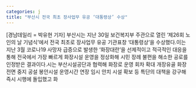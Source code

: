 ```yaml
---
categories: j
title: "부산시 전국 최초 장사업무 유공 ‘대통령상’ 수상"
---
```

[경남데일리 = 박유현 기자] 부산시는 지난 30일 보건복지부 주관으로 열린 ‘제26회 노인의 날 기념식’에서 전국 최초로 장사업무 유공 기관표창 ‘대통령상’을 수상했다.이는 지난 3월 코로나19 사망자 급증으로 발생한 ‘화장대란’을 선제적이고 적극적인 대응을 통해 전국에서 가장 빠르게 화장시설 운영을 정상화해 시민 장례 불편을 해소한 공로를 인정받은 결과이다.시는 부산시설공단과 협력해 화장로 운영 회차 확대 개장유골 화장 전면 중지 공설 봉안시설 운영시간 연장 임시 안치 시설 확보 등 특단의 대책을 강구해 즉시 시행에 돌입했고 화